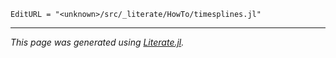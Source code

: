 ```@meta
EditURL = "<unknown>/src/_literate/HowTo/timesplines.jl"
```

---

*This page was generated using [Literate.jl](https://github.com/fredrikekre/Literate.jl).*

